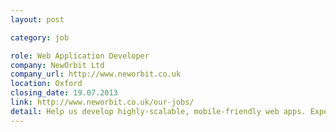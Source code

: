 ```yaml
---
layout: post

category: job

role: Web Application Developer
company: NewOrbit Ltd
company_url: http://www.neworbit.co.uk
location: Oxford
closing_date: 19.07.2013
link: http://www.neworbit.co.uk/our-jobs/
detail: Help us develop highly-scalable, mobile-friendly web apps. Experience of ASP.Net MVC, C#, Microsoft Azure, Knockoutjs, Angularjs and Zurb is advantageous. But, skills can be taught. What is non-negotiable is a passion for technology and for building great user experiences.
---
```

